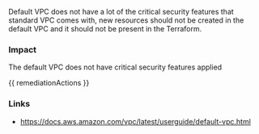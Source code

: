 
Default VPC does not have a lot of the critical security features that standard VPC comes with, new resources should not be created in the default VPC and it should not be present in the Terraform.

### Impact
The default VPC does not have critical security features applied

<!-- DO NOT CHANGE -->
{{ remediationActions }}

### Links
- https://docs.aws.amazon.com/vpc/latest/userguide/default-vpc.html
        
